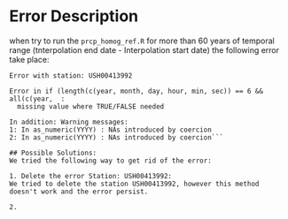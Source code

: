 # Error Description
when try to run the ``prcp_homog_ref.R`` for more than 60 years of temporal range (tnterpolation end date - Interpolation start date) the following error take
place:

```
Error with station: USH00413992

Error in if (length(c(year, month, day, hour, min, sec)) == 6 && all(c(year,  : 
  missing value where TRUE/FALSE needed  
  
In addition: Warning messages:  
1: In as_numeric(YYYY) : NAs introduced by coercion  
2: In as_numeric(YYYY) : NAs introduced by coercion```

## Possible Solutions:
We tried the following way to get rid of the error:

1. Delete the error Station: USH00413992:
We tried to delete the station USH00413992, however this method doesn't work and the error persist.

2. 

